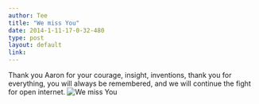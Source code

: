 ```yaml
---
author: Tee
title: "We miss You"
date: 2014-1-11-17-0-32-480
type: post
layout: default
link: 
---
```

Thank you Aaron for your courage, insight, inventions, thank you for everything, you will always be remembered, and  we will continue the fight for open internet.  ![We miss You](http://lh5.googleusercontent.com/-UUJHNnpQYMM/AAAAAAAAAAI/AAAAAAAAHM0/lTw1liWxLNk/s512-c/photo.jpg)